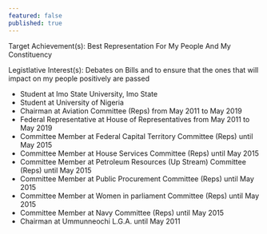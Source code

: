 ```yaml
---
featured: false
published: true
---
```

Target Achievement(s): Best Representation For My People And My Constituency

Legistlative Interest(s): Debates on Bills and to ensure that the ones that will impact on my people positively are passed

* Student at Imo State University, Imo State
* Student at University of Nigeria
* Chairman at Aviation Committee (Reps) from May 2011 to May 2019
* Federal Representative at House of Representatives from May 2011 to May 2019
* Committee Member at Federal Capital Territory Committee (Reps) until May 2015
* Committee Member at House Services Committee (Reps) until May 2015
* Committee Member at Petroleum Resources (Up Stream) Committee (Reps) until May 2015
* Committee Member at Public Procurement Committee (Reps) until May 2015
* Committee Member at Women in parliament Committee (Reps) until May 2015
* Committee Member at Navy Committee (Reps) until May 2015
* Chairman at Ummunneochi L.G.A. until May 2011

